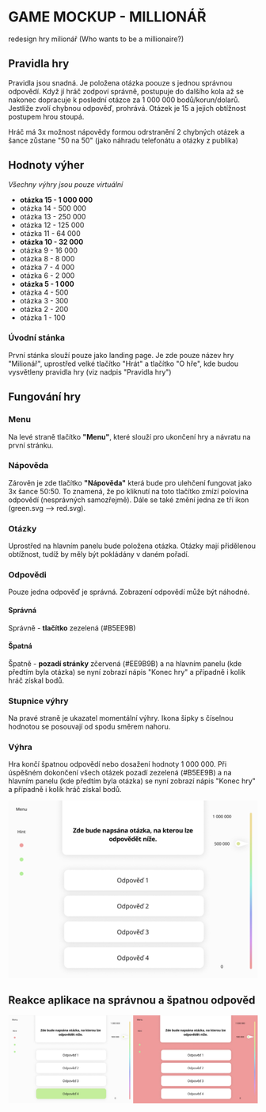 # GAME MOCKUP - MILLIONÁŘ

redesign hry milionář (Who wants to be a millionaire?)

## Pravidla hry

Pravidla jsou snadná. Je položena otázka poouze s jednou správnou odpovědí. Když jí hráč zodpoví správně, postupuje do dalšího kola až se nakonec dopracuje k poslední otázce za 1 000 000 bodů/korun/dolarů. Jestliže zvolí chybnou odpověď, prohrává. Otázek je 15 a jejich obtížnost postupem hrou stoupá.

Hráč má 3x možnost nápovědy formou odrstranění 2 chybných otázek a šance zůstane "50 na 50" 
(jako náhradu telefonátu a otázky z publika)

## Hodnoty výher
*Všechny výhry jsou pouze virtuální*

* **otázka 15 - 1 000 000**
* otázka 14 -   500 000
* otázka 13 -   250 000
* otázka 12 -   125 000
* otázka 11 -    64 000
* **otázka 10 -    32 000**
*  otázka 9 -    16 000
*  otázka 8 -     8 000
*  otázka 7 -     4 000
*  otázka 6 -     2 000
* **otázka 5 -     1 000**
*  otázka 4 -       500
*  otázka 3 -       300
*  otázka 2 -       200
*  otázka 1 -       100

### Úvodní stánka

První stánka slouží pouze jako landing page.
Je zde pouze název hry "Milionář", uprostřed velké tlačítko "Hrát" a tlačítko "O hře", kde budou vysvětleny pravidla hry (viz nadpis "Pravidla hry")

## Fungování hry

### Menu
Na levé straně tlačítko **"Menu"**, které slouží pro ukončení hry a návratu na první stránku.

### Nápověda
Zárověn je zde tlačítko **"Nápověda"** která bude pro ulehčení fungovat jako 3x šance 50:50. To znamená, že po kliknutí na toto tlačítko zmízí polovina odpovědí (nesprávných samozřejmě). Dále se také změní jedna ze tří ikon (green.svg --> red.svg). 

### Otázky
Uprostřed na hlavním panelu bude položena otázka. Otázky mají přidělenou obtížnost, tudíž by měly být pokládány v daném pořadí.

### Odpovědi
Pouze jedna odpověď je správná. Zobrazení odpovědí může být náhodné.
#### Správná 
Správně - **tlačítko** zezelená (#B5EE9B)
#### Špatná 
Špatně - **pozadí stránky** zčervená (#EE9B9B) a na hlavním panelu (kde předtím byla otázka) se nyní zobrazí nápis "Konec hry" a případně i kolik hráč získal bodů.

### Stupnice výhry
Na pravé straně je ukazatel momentální výhry.
Ikona šipky s číselnou hodnotou se posouvají od spodu směrem nahoru.

### Výhra
Hra končí špatnou odpovědí nebo dosažení hodnoty 1 000 000.
Při úspěšném dokončení všech otázek pozadí zezelená (#B5EE9B) a na hlavním panelu (kde předtím byla otázka) se nyní zobrazí nápis "Konec hry" a případně i kolik hráč získal bodů. 

![](Desktop-mockup.jpg)

## Reakce aplikace na správnou a špatnou odpověd

![](ReakceNaOdpoved.JPG)